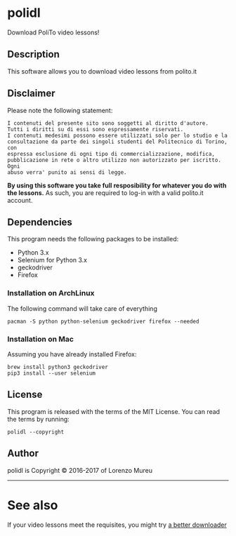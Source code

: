 # polidl
Download PoliTo video lessons!

## Description
This software allows you to download video lessons from polito.it

## Disclaimer
Please note the following statement:

    I contenuti del presente sito sono soggetti al diritto d'autore.
    Tutti i diritti su di essi sono espressamente riservati. 
    I contenuti medesimi possono essere utilizzati solo per lo studio e la 
    consultazione da parte dei singoli studenti del Politecnico di Torino, con 
    espressa esclusione di ogni tipo di commercializzazione, modifica, 
    pubblicazione in rete o altro utilizzo non autorizzato per iscritto. Ogni 
    abuso verra' punito ai sensi di legge.

**By using this software you take full resposibility for whatever you do with the
lessons.**
As such, you are required to log-in with a valid polito.it account.

## Dependencies
This program needs the following packages to be installed:
 * Python 3.x
 * Selenium for Python 3.x
 * geckodriver
 * Firefox

### Installation on ArchLinux
The following command will take care of everything
    
    pacman -S python python-selenium geckodriver firefox --needed

### Installation on Mac
Assuming you have already installed Firefox:
 
    brew install python3 geckodriver
    pip3 install --user selenium

## License
This program is released with the terms of the MIT License.
You can read the terms by running:
    
    polidl --copyright

## Author
polidl is Copyright © 2016-2017 of Lorenzo Mureu

-----

# See also
If your video lessons meet the requisites, you might try [a better downloader](https://github.com/mooow/videolez2)

